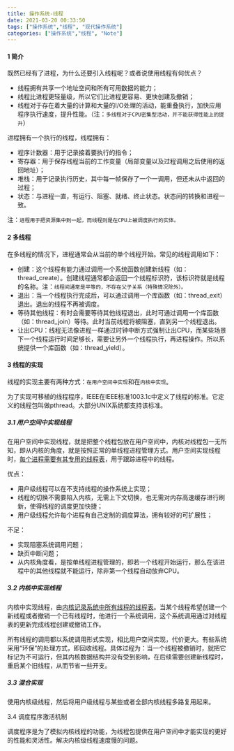 ```yaml
---
title: 操作系统-线程
date: 2021-03-20 00:33:50
tags: ["操作系统","线程", "现代操作系统"]
categories: ["操作系统","线程", "Note"]
---
```


#### 1 简介

既然已经有了进程，为什么还要引入线程呢？或者说使用线程有何优点？

- 线程拥有共享一个地址空间和所有可用数据的能力；
- 线程比进程更轻量级，所以它们比进程更容易、更快创建及撤销；
- 线程对于存在着大量的计算和大量的I/O处理的活动，能重叠执行，加快应用程序执行速度，提升性能。（注：`多线程对于CPU密集型活动，并不能获得性能上的提升`）

<!--more-->

进程拥有一个执行的线程，线程拥有：

- 程序计数器：用于记录接着要执行的指令；
- 寄存器：用于保存线程当前的工作变量（局部变量以及过程调用之后使用的返回地址）；
- 堆栈：用于记录执行历史，其中每一帧保存了一个一调用，但还未从中返回的过程；
- 状态：与进程一直，有运行、阻塞、就绪、终止状态。状态间的转换和进程一致。



注：`进程用于把资源集中到一起，而线程则是在CPU上被调度执行的实体。`



#### 2 多线程

在多线程的情况下，进程通常会从当前的单个线程开始。常见的线程调用如下：

- 创建：这个线程有能力通过调用一个系统函数创建新线程（如：thread_create）。创建线程通常都会返回一个线程标识符，该标识符就是线程的名称。注：`线程间通常是平等的，不存在父子关系（特殊情况除外）。`
- 退出：当一个线程执行完成后，可以通过调用一个库函数（如：thread_exit）退出。退出的线程不再被调度。
- 等待其他线程：有时会需要等待其他线程退出，此时可通过调用一个库函数（如：thread_join）等待。此时当前线程将被阻塞，直到另一个线程退出。
- 让出CPU：线程无法像进程一样通过时钟中断方式强制让出CPU，而某些场景下一个线程运行时间足够长，需要让另外一个线程执行，再进程操作。所以系统提供一个库函数（如：thread_yield）。



#### 3 线程的实现

线程的实现主要有两种方式：`在用户空间中实现`和在`内核中实现`。

为了实现可移植的线程程序，IEEE在IEEE标准1003.1c中定义了线程的标准。它定义的线程包叫做pthread。大部分UNIX系统都支持该标准。

##### 3.1 用户空间中实现线程

在用户空间中实现线程，就是把整个线程包放在用户空间中，内核对线程包一无所知，即从内核的角度，就是按照正常的单线程进程管理方式。用户空间实现线程时，<u>每个进程需要有其专用的线程表</u>，用于跟踪进程中的线程。

优点：

- 用户级线程可以在不支持线程的操作系统上实现；
- 线程的切换不需要陷入内核，无需上下文切换，也无需对内存高速缓存进行刷新，使得线程的调度更加快捷；
- 用户级线程允许每个进程有自己定制的调度算法，拥有较好的可扩展性；



不足：

- 实现阻塞系统调用问题；
- 缺页中断问题；
- 从内核角度看，是按单线程进程管理的，即若一个线程开始运行，那么在该进程中的其他线程就不能运行，除非第一个线程自动放弃CPU。



##### 3.2 内核中实现线程

内核中实现线程，由<u>内核记录系统中所有线程的线程表</u>。当某个线程希望创建一个新线程或者撤销一个已有线程时，他进行一个系统调用，这个系统调用通过对线程表的更新完成线程创建或撤销工作。

所有线程的调用都以系统调用形式实现，相比用户空间实现，代价更大。有些系统采用“环保”的处理方式，即回收线程。具体过程为：当一个线程被撤销时，就把它标记为不可运行，但其内核数据结构并没有受到影响，在后续需要创建新线程时，重启某个旧线程，从而节省一些开支。



##### 3.3 混合实现

使用内核级线程，然后将用户级线程与某些或者全部内核线程多路复用起来。



3.4 调度程序激活机制

调度程序是为了模拟内核线程的功能，为线程包提供在用户空间中才能实现的更好的性能和灵活性。解决内核级线程速度慢的问题。











































